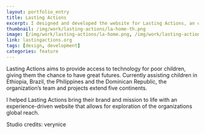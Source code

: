 ```yaml
---
layout: portfolio_entry
title: Lasting Actions
excerpt: I designed and developed the website for Lasting Actions, an organization dedicated to providing children around the world access to education and technology.
thumbnail: /img/work/lasting-actions/la-home-th.png
image: [/img/work/lasting-actions/la-home.png, /img/work/lasting-actions/la-inner.jpg]
link: lastingactions.org
tags: [design, development]
categories: feature
---
```


Lasting Actions aims to provide access to technology for poor children, giving them the chance to have great futures. Currently assisting children in Ethiopia, Brazil, the Philippines and the Dominican Republic, the organization’s team and projects extend five continents.

I helped Lasting Actions bring their brand and mission to life with an experience-driven website that allows for exploration of the organizations global reach.

Studio credits: verynice